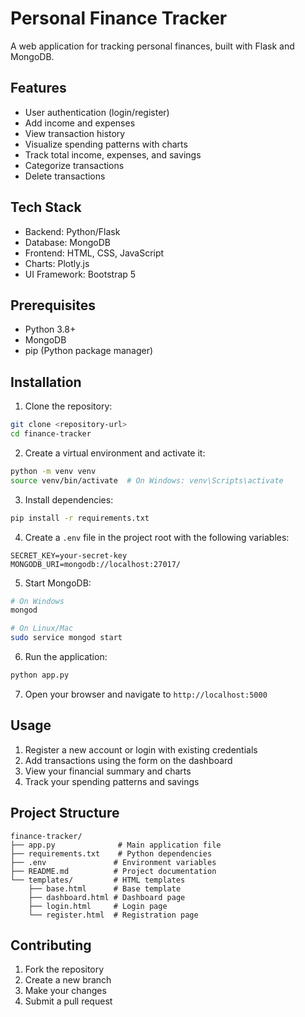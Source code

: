 # Personal Finance Tracker

A web application for tracking personal finances, built with Flask and MongoDB.

## Features

- User authentication (login/register)
- Add income and expenses
- View transaction history
- Visualize spending patterns with charts
- Track total income, expenses, and savings
- Categorize transactions
- Delete transactions

## Tech Stack

- Backend: Python/Flask
- Database: MongoDB
- Frontend: HTML, CSS, JavaScript
- Charts: Plotly.js
- UI Framework: Bootstrap 5

## Prerequisites

- Python 3.8+
- MongoDB
- pip (Python package manager)

## Installation

1. Clone the repository:
```bash
git clone <repository-url>
cd finance-tracker
```

2. Create a virtual environment and activate it:
```bash
python -m venv venv
source venv/bin/activate  # On Windows: venv\Scripts\activate
```

3. Install dependencies:
```bash
pip install -r requirements.txt
```

4. Create a `.env` file in the project root with the following variables:
```
SECRET_KEY=your-secret-key
MONGODB_URI=mongodb://localhost:27017/
```

5. Start MongoDB:
```bash
# On Windows
mongod

# On Linux/Mac
sudo service mongod start
```

6. Run the application:
```bash
python app.py
```

7. Open your browser and navigate to `http://localhost:5000`

## Usage

1. Register a new account or login with existing credentials
2. Add transactions using the form on the dashboard
3. View your financial summary and charts
4. Track your spending patterns and savings

## Project Structure

```
finance-tracker/
├── app.py              # Main application file
├── requirements.txt    # Python dependencies
├── .env               # Environment variables
├── README.md          # Project documentation
└── templates/         # HTML templates
    ├── base.html      # Base template
    ├── dashboard.html # Dashboard page
    ├── login.html     # Login page
    └── register.html  # Registration page
```

## Contributing

1. Fork the repository
2. Create a new branch
3. Make your changes
4. Submit a pull request
